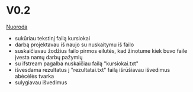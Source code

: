 # V0.2
[Nuoroda](https://github.com/Faustabu/1Projektas/blob/%232_dalis/nuskaitymas.cpp)
* sukūriau tekstinį failą kursiokai
* darbą projektavau iš naujo su nuskaitymu iš failo
* suskaičiavau žodžius failo pirmos eilutės, kad žinotume kiek buvo faile įvesta namų darbų pažymių
* su ifstream pagalba nuskaičiau failą "kursiokai.txt"
* išvesdama rezultatus į "rezultatai.txt" failą išrūšiavau išvedimus abėcėlės tvarka
* sulygiavau išvedimus
